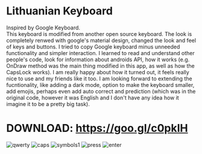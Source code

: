 # Lithuanian Keyboard
Inspired by Google Keyboard.  
This keyboard is modified from another open source keyboard. The look is completely renwed with google's material design, changed the look and feel of keys and buttons. I tried to copy Google keyboard minus unneeded functionality and simpler interaction. I learned to read and understand other people's code, look for information about androids API, how it works (e.g. OnDraw method was the main thing modified in this app, as well as how the CapsLock works). I am really happy about how it turned out, it feels really nice to use and my friends like it too. I am looking forward to extending the fucntionality, like adding a dark mode, option to make the keyboard smaller, add emojis, perhaps even add auto correct and prediction (which was in the original code, however it was English and I don't have any idea how it imagine it to be a pretty big task).  
# DOWNLOAD: https://goo.gl/c0pkIH  
![qwerty](http://i.imgur.com/uf2zTMT.png)
![caps](http://i.imgur.com/tG4JrXx.png)
![symbols1](http://i.imgur.com/PAmMFTG.png)
![press](http://i.imgur.com/5b0EHZ3.png)
![enter](http://i.imgur.com/2yJ4PkY.png)
